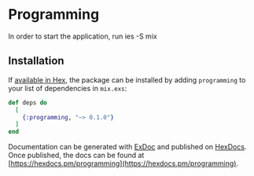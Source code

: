 # Programming

In order to start the application, run ies -S mix

## Installation

If [available in Hex](https://hex.pm/docs/publish), the package can be installed
by adding `programming` to your list of dependencies in `mix.exs`:

```elixir
def deps do
  [
    {:programming, "~> 0.1.0"}
  ]
end
```

Documentation can be generated with [ExDoc](https://github.com/elixir-lang/ex_doc)
and published on [HexDocs](https://hexdocs.pm). Once published, the docs can
be found at [https://hexdocs.pm/programming](https://hexdocs.pm/programming).

